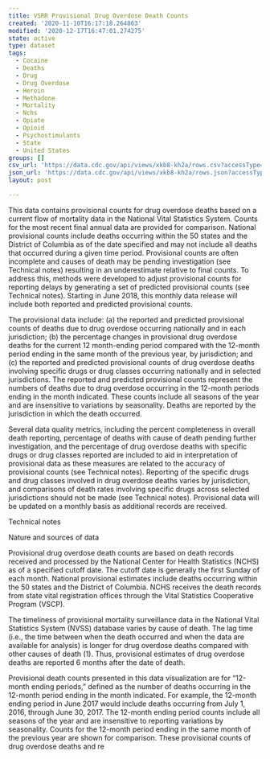 ```yaml
---
title: VSRR Provisional Drug Overdose Death Counts
created: '2020-11-10T16:17:18.264863'
modified: '2020-12-17T16:47:01.274275'
state: active
type: dataset
tags:
  - Cocaine
  - Deaths
  - Drug
  - Drug Overdose
  - Heroin
  - Methadone
  - Mortality
  - Nchs
  - Opiate
  - Opioid
  - Psychostimulants
  - State
  - United States
groups: []
csv_url: 'https://data.cdc.gov/api/views/xkb8-kh2a/rows.csv?accessType=DOWNLOAD'
json_url: 'https://data.cdc.gov/api/views/xkb8-kh2a/rows.json?accessType=DOWNLOAD'
layout: post

---
```

<p>This data contains provisional counts for drug overdose deaths based on a current flow of mortality data in the National Vital Statistics System. Counts for the most recent final annual data are provided for comparison. National provisional counts include deaths occurring within the 50 states and the District of Columbia as of the date specified and may not include all deaths that occurred during a given time period. Provisional counts are often incomplete and causes of death may be pending investigation (see Technical notes) resulting in an underestimate relative to final counts. To address this, methods were developed to adjust provisional counts for reporting delays by generating a set of predicted provisional counts (see Technical notes). Starting in June 2018, this monthly data release will include both reported and predicted provisional counts.</p>
<p>The provisional data include: (a) the reported and predicted provisional counts of deaths due to drug overdose occurring nationally and in each jurisdiction; (b) the percentage changes in provisional drug overdose deaths for the current 12 month-ending period compared with the 12-month period ending in the same month of the previous year, by jurisdiction; and (c) the reported and predicted provisional counts of drug overdose deaths involving specific drugs or drug classes occurring nationally and in selected jurisdictions. The reported and predicted provisional counts represent the numbers of deaths due to drug overdose occurring in the 12-month periods ending in the month indicated. These counts include all seasons of the year and are insensitive to variations by seasonality. Deaths are reported by the jurisdiction in which the death occurred.</p>
<p>Several data quality metrics, including the percent completeness in overall death reporting, percentage of deaths with cause of death pending further investigation, and the percentage of drug overdose deaths with specific drugs or drug classes reported are included to aid in interpretation of provisional data as these measures are related to the accuracy of provisional counts (see Technical notes). Reporting of the specific drugs and drug classes involved in drug overdose deaths varies by jurisdiction, and comparisons of death rates involving specific drugs across selected jurisdictions should not be made (see Technical notes). Provisional data will be updated on a monthly basis as additional records are received.</p>
<p>Technical notes</p>
<p>Nature and sources of data</p>
<p>Provisional drug overdose death counts are based on death records received and processed by the National Center for Health Statistics (NCHS) as of a specified cutoff date. The cutoff date is generally the first Sunday of each month. National provisional estimates include deaths occurring within the 50 states and the District of Columbia. NCHS receives the death records from state vital registration offices through the Vital Statistics Cooperative Program (VSCP).</p>
<p>The timeliness of provisional mortality surveillance data in the National Vital Statistics System (NVSS) database varies by cause of death. The lag time (i.e., the time between when the death occurred and when the data are available for analysis) is longer for drug overdose deaths compared with other causes of death (1). Thus, provisional estimates of drug overdose deaths are reported 6 months after the date of death.</p>
<p>Provisional death counts presented in this data visualization are for “12-month ending periods,” defined as the number of deaths occurring in the 12-month period ending in the month indicated. For example, the 12-month ending period in June 2017 would include deaths occurring from July 1, 2016, through June 30, 2017. The 12-month ending period counts include all seasons of the year and are insensitive to reporting variations by seasonality. Counts for the 12-month period ending in the same month of the previous year are shown for comparison. These provisional counts of drug overdose deaths and re</p>

